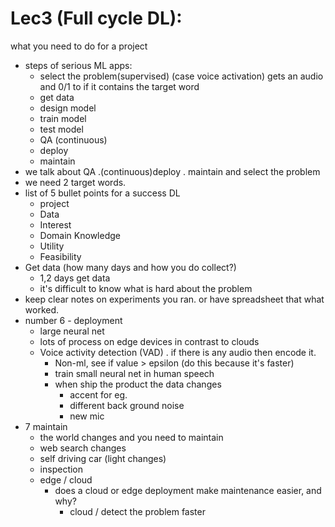 # **Lec3** (Full cycle DL):

what you need to do for a project

- steps of serious ML apps:
  - select the problem(supervised) (case voice activation) gets an audio and 0/1 to if it contains the target word
  - get data
  - design model
  - train model
  - test model
  - QA (continuous)
  - deploy
  - maintain
- we talk about QA .(continuous)deploy . maintain and select the problem
- we need 2 target words.
- list of 5 bullet points for a success DL
  - project
  - Data
  - Interest
  - Domain Knowledge 
  - Utility 
  - Feasibility
- Get data (how many days and how you do collect?)
  - 1,2 days get data
  - it's difficult to know what is hard about the problem
- keep clear notes on experiments you ran. or have spreadsheet that what worked.
- number 6 - deployment
  - large neural net
  - lots of process on edge devices in contrast to clouds
  - Voice activity detection (VAD) . if there is any audio then encode it.
    - Non-ml, see if value > epsilon (do this because it's faster)
    - train small neural net in human speech
    - when ship the product the data changes
      - accent for eg.
      - different back ground noise
      - new mic 
- 7 maintain
  -  the world changes and you need to maintain
    - web search changes
    - self driving car (light changes)
    - inspection
  - edge / cloud
    - does a cloud or edge deployment make maintenance easier, and why?
      - cloud / detect the problem faster